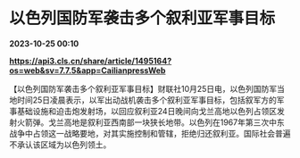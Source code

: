 # 以色列国防军袭击多个叙利亚军事目标

**2023-10-25 00:10**

**https://api3.cls.cn/share/article/1495164?os=web&sv=7.7.5&app=CailianpressWeb**

【以色列国防军袭击多个叙利亚军事目标】财联社10月25日电，以色列国防军当地时间25日凌晨表示，以军出动战机袭击多个叙利亚军事目标，包括叙军方的军事基础设施和迫击炮发射场，以回应叙利亚24日晚间向戈兰高地以色列占领区发射火箭弹。戈兰高地是叙利亚西南部一块狭长地带。以色列在1967年第三次中东战争中占领这一战略要地，对其实施控制和管辖，拒绝归还叙利亚。国际社会普遍不承认该区域为以色列领土。